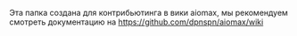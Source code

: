 Эта папка создана для контрибьютинга в вики aiomax, мы рекомендуем смотреть документацию на https://github.com/dpnspn/aiomax/wiki
